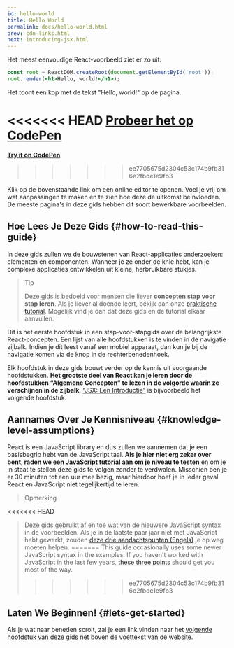 ```yaml
---
id: hello-world
title: Hello World
permalink: docs/hello-world.html
prev: cdn-links.html
next: introducing-jsx.html
---
```


Het meest eenvoudige React-voorbeeld ziet er zo uit:

```jsx
const root = ReactDOM.createRoot(document.getElementById('root'));
root.render(<h1>Hello, world!</h1>);
```

Het toont een kop met de tekst "Hello, world!" op de pagina.

<<<<<<< HEAD
[Probeer het op CodePen](codepen://hello-world)
=======
**[Try it on CodePen](https://codepen.io/gaearon/pen/rrpgNB?editors=1010)**
>>>>>>> ee7705675d2304c53c174b9fb316e2fbde1e9fb3

Klik op de bovenstaande link om een online editor te openen. Voel je vrij om wat aanpassingen te maken en te zien hoe deze de uitkomst beïnvloeden. De meeste pagina's in deze gids hebben dit soort bewerkbare voorbeelden.


## Hoe Lees Je Deze Gids {#how-to-read-this-guide}

In deze gids zullen we de bouwstenen van React-applicaties onderzoeken: elementen en componenten. Wanneer je ze onder de knie hebt, kan je complexe applicaties ontwikkelen uit kleine, herbruikbare stukjes.

>Tip
>
>Deze gids is bedoeld voor mensen die liever **concepten stap voor stap leren**. Als je liever al doende leert, bekijk dan onze [praktische tutorial](/tutorial/tutorial.html). Mogelijk vind je dan dat deze gids en de tutorial elkaar aanvullen.

Dit is het eerste hoofdstuk in een stap-voor-stapgids over de belangrijkste React-concepten. Een lijst van alle hoofdstukken is te vinden in de navigatie zijbalk. Indien je dit leest vanaf een mobiel apparaat, dan kun je bij de navigatie komen via de knop in de rechterbenedenhoek.

Elk hoofdstuk in deze gids bouwt verder op de kennis uit voorgaande hoofdstukken. **Het grootste deel van React kan je leren door de hoofdstukken “Algemene Concepten” te lezen in de volgorde waarin ze verschijnen in de zijbalk**. [“JSX: Een Introductie”](/docs/introducing-jsx.html) is bijvoorbeeld het volgende hoofdstuk.

## Aannames Over Je Kennisniveau {#knowledge-level-assumptions}

React is een JavaScript library en dus zullen we aannemen dat je een basisbegrip hebt van de JavaScript taal. **Als je hier niet erg zeker over bent, raden we [een JavaScript tutorial](https://developer.mozilla.org/nl/docs/Web/JavaScript/A_re-introduction_to_JavaScript) aan om je niveau te testen** en om je in staat te stellen deze gids te volgen zonder te verdwalen. Misschien ben je er 30 minuten tot een uur mee bezig, maar hierdoor hoef je in ieder geval React en JavaScript niet tegelijkertijd te leren.

>Opmerking
>
<<<<<<< HEAD
>Deze gids gebruikt af en toe wat van de nieuwere JavaScript syntax in de voorbeelden.
Als je in de laatste paar jaar niet met JavaScript hebt gewerkt, zouden [deze drie aandachtspunten (Engels)](https://gist.github.com/gaearon/683e676101005de0add59e8bb345340c) je op weg moeten helpen.
=======
>This guide occasionally uses some newer JavaScript syntax in the examples. If you haven't worked with JavaScript in the last few years, [these three points](https://gist.github.com/gaearon/683e676101005de0add59e8bb345340c) should get you most of the way.
>>>>>>> ee7705675d2304c53c174b9fb316e2fbde1e9fb3

## Laten We Beginnen! {#lets-get-started}

Als je wat naar beneden scrolt, zal je een link vinden naar het [volgende hoofdstuk van deze gids](/docs/introducing-jsx.html) net boven de voettekst van de website.

